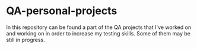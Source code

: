 # QA-personal-projects
In this repository can be found a part of the QA projects that I've worked on and working on in order to increase my testing skills. Some of them may be still in progress.
